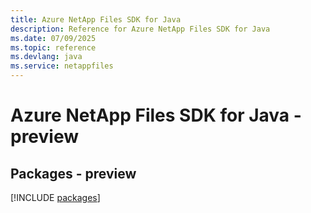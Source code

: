 ```yaml
---
title: Azure NetApp Files SDK for Java
description: Reference for Azure NetApp Files SDK for Java
ms.date: 07/09/2025
ms.topic: reference
ms.devlang: java
ms.service: netappfiles
---
```

# Azure NetApp Files SDK for Java - preview
## Packages - preview
[!INCLUDE [packages](netapp-files-index.md)]